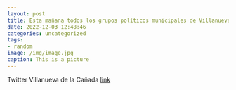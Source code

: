 ```yaml
---
layout: post
title: Esta mañana todos los grupos políticos municipales de VillanuevaDelaCañada han aprobado una Declaración Institucional con motiv...
date: 2022-12-03 12:48:46
categories: uncategorized
tags:
- random
image: /img/image.jpg
caption: This is a picture
---
```

Twitter Villanueva de la Cañada [link](https://twitter.com/AytoVDLCanada/status/1598688402362302468)
